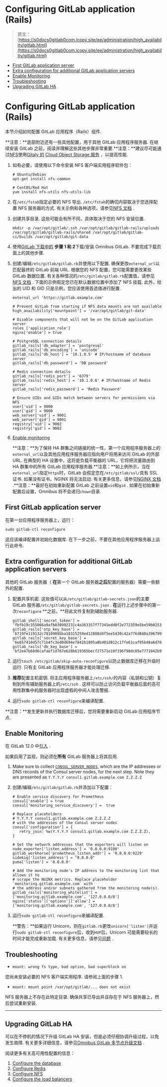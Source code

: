 # Configuring GitLab application (Rails)

> 原文：[https://s0docs0gitlab0com.icopy.site/ee/administration/high_availability/gitlab.html](https://s0docs0gitlab0com.icopy.site/ee/administration/high_availability/gitlab.html)

*   [First GitLab application server](#first-gitlab-application-server)
*   [Extra configuration for additional GitLab application servers](#extra-configuration-for-additional-gitlab-application-servers)
*   [Enable Monitoring](#enable-monitoring)
*   [Troubleshooting](#troubleshooting)
*   [Upgrading GitLab HA](#upgrading-gitlab-ha)

# Configuring GitLab application (Rails)[](#configuring-gitlab-application-rails "Permalink")

本节介绍如何配置 GitLab 应用程序（Rails）组件.

**注意：**底部附近还有一些其他配置，用于其他 GitLab 应用程序服务器. 在继续安装 GitLab 之前，阅读并理解这些其他步骤非常重要.**注意：**建议尽可能通过[NFS](nfs.html)使用[Gitaly 的](gitaly.html) [Cloud Object Storage 服务](object_storage.html) ，以提高性能.

1.  如有必要，请使用以下命令安装 NFS 客户端实用程序软件包：

    ```
    # Ubuntu/Debian
    apt-get install nfs-common

    # CentOS/Red Hat
    yum install nfs-utils nfs-utils-lib 
    ```

2.  在`/etc/fstab`指定必要的 NFS 导出. `/etc/fstab`的确切内容取决于您选择配置 NFS 服务器的方式. 有关示例和各种选项，请参见[NFS 文档](nfs.html#nfs-client-mount-options) .

3.  创建共享目录. 这些可能会有所不同，具体取决于您的 NFS 安装位置.

    ```
    mkdir -p /var/opt/gitlab/.ssh /var/opt/gitlab/gitlab-rails/uploads /var/opt/gitlab/gitlab-rails/shared /var/opt/gitlab/gitlab-ci/builds /var/opt/gitlab/git-data 
    ```

4.  使用[GitLab 下载中的](https://about.gitlab.com/install/) **步骤 1 和 2**下载/安装 Omnibus GitLab. 不要完成下载页面上的其他步骤.
5.  创建/编辑`/etc/gitlab/gitlab.rb`并使用以下配置. 确保更改`external_url`以匹配最终的 GitLab 前端 URL. 根据您的 NFS 配置，您可能需要更改某些 GitLab 数据位置. 有关各种情况的`/etc/gitlab/gitlab.rb`配置值，请参见[NFS 文档](nfs.html) . 下面的示例假定您已在默认数据位置中添加了 NFS 挂载. 此外，给出的 UID 和 GID 只是示例，您应该使用首选值进行配置.

    ```
    external_url 'https://gitlab.example.com'

    # Prevent GitLab from starting if NFS data mounts are not available
    high_availability['mountpoint'] = '/var/opt/gitlab/git-data'

    # Disable components that will not be on the GitLab application server
    roles ['application_role']
    nginx['enable'] = true

    # PostgreSQL connection details
    gitlab_rails['db_adapter'] = 'postgresql'
    gitlab_rails['db_encoding'] = 'unicode'
    gitlab_rails['db_host'] = '10.1.0.5' # IP/hostname of database server
    gitlab_rails['db_password'] = 'DB password'

    # Redis connection details
    gitlab_rails['redis_port'] = '6379'
    gitlab_rails['redis_host'] = '10.1.0.6' # IP/hostname of Redis server
    gitlab_rails['redis_password'] = 'Redis Password'

    # Ensure UIDs and GIDs match between servers for permissions via NFS
    user['uid'] = 9000
    user['gid'] = 9000
    web_server['uid'] = 9001
    web_server['gid'] = 9001
    registry['uid'] = 9002
    registry['gid'] = 9002 
    ```

6.  [Enable monitoring](#enable-monitoring)

    **注意：**为了保持 HA 群集之间链接的统一性，第一个应用程序服务器上的`external_url`以及其他应用程序服务器应指向用户将用来访问 GitLab 的外部 URL. 在典型的 HA 设置中，这将是负载平衡器的 URL，它将把流量路由到 HA 群集中的所有 GitLab 应用程序服务器.**注意：**如上例所示，当在`external_url`指定`https`时，GitLab 会假定您在`/etc/gitlab/ssl/`具有 SSL 证书. 如果没有证书，NGINX 将无法启动. 有关更多信息，请参见[NGINX 文档](https://s0docs0gitlab0com.icopy.site/omnibus/settings/nginx.html) .**注意：**最好在初始重新配置 GitLab 之前设置`uid`和`gid` . 如果在初始重新配置后设置，Omnibus 将不会递归`chown`目录.

## First GitLab application server[](#first-gitlab-application-server "Permalink")

在第一台应用程序服务器上，运行：

```
sudo gitlab-ctl reconfigure 
```

这应该编译配置并初始化数据库. 在下一步之前，不要在其他应用程序服务器上运行此命令.

## Extra configuration for additional GitLab application servers[](#extra-configuration-for-additional-gitlab-application-servers "Permalink")

其他的 GitLab 服务器（ **在**第一个 GitLab 服务器**之后**配置的服务器）需要一些额外的配置.

1.  配置共享机密. 这些值可以从`/etc/gitlab/gitlab-secrets.json`的主要 GitLab 服务器`/etc/gitlab/gitlab-secrets.json` . **在**运行上述步骤中的第一次`reconfigure` **之前，**将此文件复制到辅助服务器.

    ```
    gitlab_shell['secret_token'] = 'fbfb19c355066a9afb030992231c4a363357f77345edd0f2e772359e5be59b02538e1fa6cae8f93f7d23355341cea2b93600dab6d6c3edcdced558fc6d739860'
    gitlab_rails['otp_key_base'] = 'b719fe119132c7810908bba18315259ed12888d4f5ee5430c42a776d840a396799b0a5ef0a801348c8a357f07aa72bbd58e25a84b8f247a25c72f539c7a6c5fa'
    gitlab_rails['secret_key_base'] = '6e657410d57c71b4fc3ed0d694e7842b1895a8b401d812c17fe61caf95b48a6d703cb53c112bc01ebd197a85da81b18e29682040e99b4f26594772a4a2c98c6d'
    gitlab_rails['db_key_base'] = 'bf2e47b68d6cafaef1d767e628b619365becf27571e10f196f98dc85e7771042b9203199d39aff91fcb6837c8ed83f2a912b278da50999bb11a2fbc0fba52964' 
    ```

2.  运行`touch /etc/gitlab/skip-auto-reconfigure`以防止数据库迁移在升级时运行. 只有主 GitLab 应用程序服务器才能处理迁移.

3.  **推荐**配置主机密钥. 将主应用程序服务器上`/etc/ssh/`的内容（私钥和公钥）复制到所有辅助服务器上的`/etc/ssh` . 这样可以防止访问负载平衡器后面的高可用性群集中的服务器时出现虚假的中间人攻击警报.

4.  运行`sudo gitlab-ctl reconfigure`来编译配置.

**注意：**发生更新并执行数据库迁移后，您将需要重新启动 GitLab 应用程序节点.

## Enable Monitoring[](#enable-monitoring "Permalink")

在 GitLab 12.0 中[引入](https://gitlab.com/gitlab-org/omnibus-gitlab/-/issues/3786) .

如果启用了监视，则必须在**所有** GitLab 服务器上将其启用.

1.  Make sure to collect [`CONSUL_SERVER_NODES`](../postgresql/replication_and_failover.html#consul-information), which are the IP addresses or DNS records of the Consul server nodes, for the next step. Note they are presented as `Y.Y.Y.Y consul1.gitlab.example.com Z.Z.Z.Z`

2.  创建/编辑`/etc/gitlab/gitlab.rb`并添加以下配置：

    ```
    # Enable service discovery for Prometheus
    consul['enable'] = true
    consul['monitoring_service_discovery'] =  true

    # Replace placeholders
    # Y.Y.Y.Y consul1.gitlab.example.com Z.Z.Z.Z
    # with the addresses of the Consul server nodes
    consul['configuration'] = {
       retry_join: %w(Y.Y.Y.Y consul1.gitlab.example.com Z.Z.Z.Z),
    }

    # Set the network addresses that the exporters will listen on
    node_exporter['listen_address'] = '0.0.0.0:9100'
    gitlab_workhorse['prometheus_listen_addr'] = '0.0.0.0:9229'
    sidekiq['listen_address'] = "0.0.0.0"
    puma['listen'] = '0.0.0.0'

    # Add the monitoring node's IP address to the monitoring list that allows it to
    # scrape the NGINX metrics. Replace placeholder `monitoring.gitlab.example.com` with
    # the address and/or subnets gathered from the monitoring node(s).
    gitlab_rails['monitoring_whitelist'] = ['monitoring.gitlab.example.com', '127.0.0.0/8']
    nginx['status']['options']['allow'] = ['monitoring.gitlab.example.com', '127.0.0.0/8'] 
    ```

3.  运行`sudo gitlab-ctl reconfigure`来编译配置.

    **警告：**如果运行 Unicorn，则在`gitlab.rb`更改`unicorn['listen']`并运行`sudo gitlab-ctl reconfigure`后，收到`HUP`后，Unicorn 可能需要较长的时间才能完成重新加载. 有关更多信息，请参见[问题](https://gitlab.com/gitlab-org/omnibus-gitlab/-/issues/4401) .

## Troubleshooting[](#troubleshooting "Permalink")

*   `mount: wrong fs type, bad option, bad superblock on`

您尚未安装必要的 NFS 客户端实用程序. 请参阅上面的步骤 1.

*   `mount: mount point /var/opt/gitlab/... does not exist`

NFS 服务器上不存在此特定目录. 确保共享已导出并且存在于 NFS 服务器上，然后尝试重新安装.

* * *

## Upgrading GitLab HA[](#upgrading-gitlab-ha "Permalink")

可以在不停机的情况下升级 GitLab HA 安装，但是必须仔细协调升级过程，以免发生故障. 有关更多详细信息，请参见[Omnibus GitLab 多节点升级文档](https://s0docs0gitlab0com.icopy.site/omnibus/update/) .

阅读更多有关高可用性配置的信息：

1.  [Configure the database](../postgresql/replication_and_failover.html)
2.  [Configure Redis](redis.html)
3.  [Configure NFS](nfs.html)
4.  [Configure the load balancers](load_balancer.html)